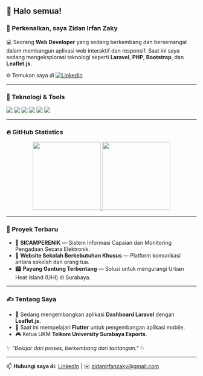 ## 👋 Halo semua!

### 🙌 Perkenalkan, saya **Zidan Irfan Zaky**

💻 Seorang **Web Developer** yang sedang berkembang dan bersemangat dalam membangun aplikasi web interaktif dan responsif. Saat ini saya sedang mengeksplorasi teknologi seperti **Laravel**, **PHP**, **Bootstrap**, dan **Leaflet.js**.

🌐 Temukan saya di [![LinkedIn](https://img.shields.io/badge/-LinkedIn-blue?style=flat-square&logo=Linkedin&logoColor=white&link=https://www.linkedin.com/in/zidan-zaky-21a465244/)](https://www.linkedin.com/in/zidan-zaky-21a465244/)

---

### 🚀 Teknologi & Tools

<p align="left">
  <img src="https://img.shields.io/badge/PHP-777BB4?style=for-the-badge&logo=php&logoColor=white"/>
  <img src="https://img.shields.io/badge/Laravel-FF2D20?style=for-the-badge&logo=laravel&logoColor=white"/>
  <img src="https://img.shields.io/badge/Bootstrap-563D7C?style=for-the-badge&logo=bootstrap&logoColor=white"/>
  <img src="https://img.shields.io/badge/JavaScript-F7DF1E?style=for-the-badge&logo=javascript&logoColor=black"/>
  <img src="https://img.shields.io/badge/Leaflet-199900?style=for-the-badge&logo=leaflet&logoColor=white"/>
  <img src="https://img.shields.io/badge/MySQL-4479A1?style=for-the-badge&logo=mysql&logoColor=white"/>
</p>

---

### 🔥 GitHub Statistics

<p align="center">
  <a href="https://github.com/ZidZaky">
    <img height="180em" src="https://github-readme-stats-eight-theta.vercel.app/api?username=ZidZaky&show_icons=true&theme=algolia&include_all_commits=true&count_private=true"/>
    <img height="180em" src="https://github-readme-stats-eight-theta.vercel.app/api/top-langs/?username=ZidZaky&layout=compact&theme=algolia"/>
  </a>
</p>

---

### 🌟 Proyek Terbaru

- 🚀 **SICAMPERENIK** — Sistem Informasi Capaian dan Monitoring Pengadaan Secara Elektronik.
- 🌱 **Website Sekolah Berkebutuhan Khusus** — Platform komunikasi antara sekolah dan orang tua.
- 🏙️ **Payung Gantung Terbentang** — Solusi untuk mengurangi Urban Heat Island (UHI) di Surabaya.

---

### ✍️ Tentang Saya

- 🔭 Sedang mengembangkan aplikasi **Dashboard Laravel** dengan **Leaflet.js**.
- 🌱 Saat ini mempelajari **Flutter** untuk pengembangan aplikasi mobile.
- 🎮 Ketua UKM **Telkom University Surabaya Esports**.

✨ _"Belajar dari proses, berkembang dari tantangan."_ ✨

---

📫 **Hubungi saya di:** [LinkedIn](https://www.linkedin.com/in/zidan-zaky-21a465244/) | ✉️ zidanirfanzaky@gmail.com
